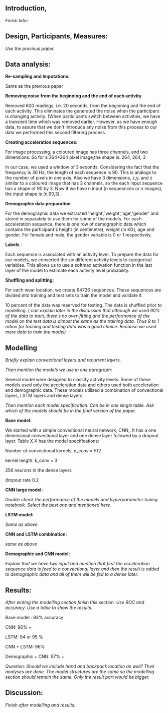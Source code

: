## Introduction,

_Finish later_

## Design, Participants, Measures:

_Use the previous paper._


## Data analysis:

**Re-sampling and Imputations:**

Same as the previous paper

**Removing noise from the beginning and the end of each activity**

Removed 600 readings, i.e. 20 seconds, from the beginning and the end of each activity. This eliminates the generated the noise when the participant is changing activity. (When participants switch between activities, we have a transient time which was removed earlier. However, as we have enough data, to assure that we don&#39;t introduce any noise from this process to our data we performed this second filtering process.




**Creating acceleration sequences:**

For image processing, a coloured image has three channels, and two dimensions. So for a 264\*264 pixel image,the shape is: 264, 264, 3

In our case, we used a window of 3 seconds. Considering the fact that the frequency is 30 Hz, the length of each sequence is 90. This is analogs to the number of pixels in one axis. Also we have 3 dimensions, z,y, and z similar to a coloured image that has 3 channels, so the each input sequence has a shape of 90 by 3. Now if we have n input (n sequesnces or n images), the input shape is (n,90,3).



**Demographic data preparation**

For the demographic data we extracted &#39;height&#39;,&#39;weight&#39;,&#39;age&#39;,&#39;gender&#39; and stored in separately to use them for some of the models. For each acceleration sequence, there is one row of demographic data which contains the participant&#39;s height (in centimetre), weight (in KG), age and gender. For female and male, the gender variable is 0 or 1 respectively.

**Labels** :

Each sequence is associated with an activity level. To prepare the data for our models, we converted the six different activity levels to categorical variables. This allows us to use a softmax activation function in the last layer of the model to estimate each activity level probability.

**Shuffling and splitting:**

For each wear location, we create 64726 sequences. These sequences are divided into training and test sets to train the model and validate it.

10 percent of the data was reserved for testing. The data is shuffled prior to modelling. ( _can explain later in the discussion that although we used 90% of the data to train, there&#39;s no over-fitting and the performance of the model on the test data is almost the same as the training data. Thus 9 to 1 ration for training and testing data was a good choice. Because we used more data to train the model)_


## Modelling

_Briefly explain convectional layers and recurrent layers._

_Then mention the models we use in one paragraph:_


Several model were designed to classify activity levels. Some of these models used only the acceleration data and others used both acceleration and demographic data. These models utilized a combination of convectional layers, LSTM layers and dense layers.

_Then mention each model specification. Can be in one single table. Ask which of the models should be in the final version of the paper._

**Base model:**

We started with a simple convectional neural network, CNN,. It has a one dimensional convectional layer and one dense layer followed by a dropout layer. Table X.X has the model specifications:

Number of convectional kernels, n\_conv = 512

kernel length: k\_conv = 3

256 neurons in the dense layers

dropout rate 0.2

**CNN large model:**

_Double check the performance of the models and hyperparameter tuning notebook. Select the best one and mentioned here._

**LSTM model:**

_Same as above_

**CNN and LSTM combination:**

_same as above_

**Demographic and CNN model:**

_Explain that we have two input and mention that first the acceleration sequence data is feed to a convectional layer and then the result is added to demographic data and all of them will be fed to a dense later._


## Results:

_After writing the modelling section finish this section. Use ROC and accuracy. Use a table to show the results._

Base model : 93% accuracy

CNN: 96% +

LSTM: 94 or 95 %

CNN + LSTM: 96%

Demographic + CNN: 97% +

_Question: Should we include hand and backpack location as well? Their analyses are done. The model structures are the same so the modelling section should remain the same. Only the result part would be bigger._



## Discussion:

_Finish after modelling and results._
